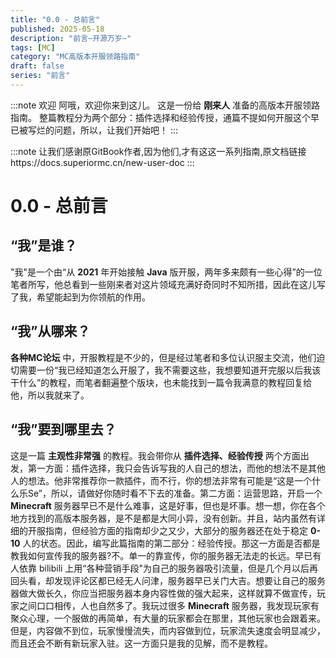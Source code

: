 ```yaml
---
title: "0.0 - 总前言"
published: 2025-05-18
description: "前言~开源万岁~"
tags: [MC]
category: "MC高版本开服领路指南"
draft: false
series: "前言"
---
```


:::note
欢迎
阿哦，欢迎你来到这儿。
这是一份给 **刚来人** 准备的高版本开服领路指南。
整篇教程分为两个部分：插件选择和经验传授，通篇不提如何开服这个早已被写烂的问题，所以，让我们开始吧！
:::

:::note
让我们感谢原GitBook作者,因为他们,才有这这一系列指南,原文档链接https://docs.superiormc.cn/new-user-doc
:::

# 0.0 - 总前言

## “我”是谁？

"我"是一个由“从 **2021** 年开始接触 **Java** 版开服，两年多来颇有一些心得”的一位笔者所写，他总看到一些刚来者对这片领域充满好奇同时不知所措，因此在这儿写了我，希望能起到为你领航的作用。

## “我”从哪来？

**各种MC论坛** 中，开服教程是不少的，但是经过笔者和多位认识服主交流，他们迫切需要一份“我已经知道怎么开服了，我不需要这些，我想要知道开完服以后我该干什么”的教程，而笔者翻遍整个版块，也未能找到一篇令我满意的教程回复给他，所以我就来了。

## “我”要到哪里去？

这是一篇 **主观性非常强** 的教程。我会带你从 **插件选择、经验传授** 两个方面出发，第一方面：插件选择，我只会告诉写我的人自己的想法，而他的想法不是其他人的想法。他非常推荐你一款插件，而不行，你的想法非常有可能是“这是一个什么乐Se”，所以，请做好你随时看不下去的准备。第二方面：运营思路，开启一个 **Minecraft** 服务器早已不是什么难事，这是好事，但也是坏事。想一想，你在各个地方找到的高版本服务器，是不是都是大同小异，没有创新。并且，站内虽然有详细的开服指南，但经验方面的指南却少之又少，大部分的服务器还在处于稳定 **0-10** 人的状态。因此，编写此篇指南的第二部分：经验传授。那这一方面是否都是教我如何宣传我的服务器?不。单一的靠宣传，你的服务器无法走的长远。早已有人依靠 bilibili 上用“各种营销手段"为自己的服务器吸引流量，但是几个月以后再回头看，却发现评论区都已经无人问津，服务器早已关门大吉。想要让自己的服务器做大做长久，你应当把服务器本身内容性做的强大起来，这样就算不做宣传，玩家之间口口相传，人也自然多了。我玩过很多 **Minecraft** 服务器，我发现玩家有聚众心理，一个服做的再简单，有大量的玩家都会在那里，其他玩家也会跟着来。但是，内容做不到位，玩家慢慢流失，而内容做到位，玩家流失速度会明显减少，而且还会不断有新玩家入驻。这一方面只是我的见解，而不是教程。
